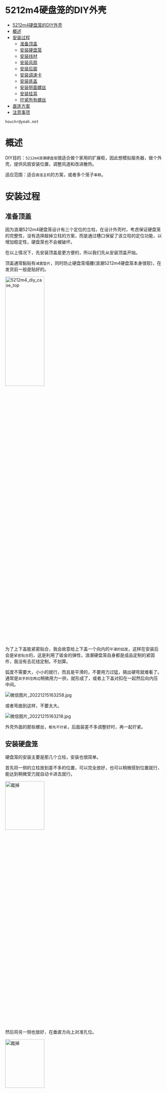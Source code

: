 
# 5212m4硬盘笼的DIY外壳

<!-- @import "[TOC]" {cmd="toc" depthFrom=1 depthTo=6 orderedList=false} -->

<!-- code_chunk_output -->

- [5212m4硬盘笼的DIY外壳](#-5212m4硬盘笼的diy外壳-)
- [概述](#-概述-)
- [安装过程](#-安装过程-)
  - [准备顶盖](#-准备顶盖-)
  - [安装硬盘笼](#-安装硬盘笼-)
  - [安装线材](#-安装线材-)
  - [安装风扇](#-安装风扇-)
  - [安装后窗](#-安装后窗-)
  - [安装调速卡](#-安装调速卡-)
  - [安装底盖](#-安装底盖-)
  - [安装侧面螺丝](#-安装侧面螺丝-)
  - [安装挂耳](#-安装挂耳-)
  - [拧紧所有螺丝](#-拧紧所有螺丝-)
- [直连方案](#-直连方案-)
- [注意事项](#-注意事项-)

<!-- /code_chunk_output -->


```
houchr@yeah.net
```

# 概述

DIY目的：`5212m4浪潮硬盘笼`很适合做个家用的扩展柜，因此想模拟服务器，做个外壳，提供风扇安装位置，调整风道和改进散热。

适应范围：适合`直连主机`的方案，或者多个笼子`串联`。

# 安装过程

## 准备顶盖

因为浪潮5212m4硬盘笼设计有三个定位的立柱，在设计外壳时，考虑保证硬盘笼的完整性，没有选择敲掉立柱的方案，而是通过槽口保留了该立柱的定位功能，以增加稳定性，硬盘笼也不会被破坏。

在以上情况下，先安装顶盖是更方便的，所以我们先从安装顶盖开始。

顶盖通常黏贴有`减震垫片`，同时防止硬盘笼塌腰(浪潮5212m4硬盘笼本身很软)，在发货前一般是贴好的。

 <img src="./imgs/5212m4_diy_case_top.jpg" width = "50%" height = "30%" alt="5212m4_diy_case_top" align=center />

为了上下盖能紧密贴合，我会故意给上下盖一个向内的`平滑的弧度`，这样在安装后会是`紧密贴合`的，这是利用了钣金的弹性，浪潮硬盘笼自身都是成品定制的紧固件，我没有去花钱定制，不划算。

弧度不需要大，小小的就行，而且是平滑的，不要用力过猛，搞出硬弯就难看了。通常是`双手抓住两边`稍微用力一拱，就形成了，或者上下盖对扣在一起然后向内压中间。

![微信图片_20221215163258.jpg](./imgs/微信图片_20221215163258.jpg)

或者弯曲到这样，不要太大。

![微信图片_20221215163218.jpg](./imgs/微信图片_20221215163218.jpg)

外壳外面的那些螺丝，`都先不拧紧`，后面装差不多调整好时，再一起拧紧。

## 安装硬盘笼

硬盘笼的安装主要是那几个立柱，安装也很简单。

首先将一侧的立柱放到差不多的位置，可以完全放好，也可以稍微搭到位置就行，能达到稍微受力就自动卡进去就行。

<img src="./imgs/微信图片_20221215163253.jpg" width = "50%" height = "20%" alt="裁掉" align=center />

然后将另一侧也放好，在垂直方向上对准孔位。

<img src="./imgs/微信图片_20221215163236.jpg" width = "50%" height = "20%" alt="裁掉" align=center />

然后向下压就行了，因为给了余量，所以这个很容易压进去。

<img src="./imgs/微信图片_20221215163232.jpg" width = "50%" height = "20%" alt="裁掉" align=center />

直接压到第三个柱也掉进洞了就可以了。

![微信图片_20221215163222.jpg](./imgs/微信图片_20221215163222.jpg)

以上是安装硬盘笼，挺容易的。但是拆下硬盘笼，就没办法徒手操作了，需要利用挂耳，将挂耳平的那边，穿入到立柱的区域，然后向上一提，就可以拆下硬盘笼。注意发力的点和挂耳要穿到底到立柱的位置，这样在操作后，挂耳不会弯。挂耳如果弯了，就手工校正一下。

 <img src="./imgs/微信图片_20221215163208.jpg" width = "50%" height = "20%" alt="裁掉" align=center />

## 安装线材

因为这些外壳设计，考虑要放到家用网络机柜中，我们假设家用网络机柜最小是400mm进深的，因此外壳也会设计的短一些，这样带来的一个问题是内部空间特别的小，去掉硬盘笼和风扇的宽度，中间的空档很小，手不容易在里面操作。

因此，`建议先安装线材`。

 <img src="./imgs/微信图片_20221215163129.jpg" width = "50%" height = "20%" alt="裁掉" align=center />

5212浪潮硬盘笼原装线是两头都是8pin公头的线，原装线是插在服务器主板上的，是主板提供的8pin口。想把原装线接到电源上是不行的，需要改线。改线还是要利用电源上的大4p或sata接口，或者只接12v过去然后用12v转5v降压模块模拟5v硬盘供电，我是推荐前者更可靠一些。

大4pin转8pin的供电线，我是有定制的。如果不想自己DIY线，可以直接找我定制的线，长度60cm足够了（太长了也不好）。其他方案可能用不上这个线，每个人的方案可能不同。

## 安装风扇

接下来是安装风扇，找到后窗和风扇，把风扇安装好，先不用接线。这图只装了一个风扇，只是示意。

 <img src="./imgs/微信图片_20221215163124.jpg" width = "50%" height = "10%" alt="裁掉" align=center />

这里需要解释一下，风扇建议使用8038等风压扇。服务器硬盘笼都设计的非常密，需要利用负压抽风来散热。而一盘主机上使用的8025，风压不如8038风扇，所以建议使用8038风扇。但是使用8038风扇，很多朋友会担心噪音问题，确实8038不如8025静音。

我建议是两种情况，如果使用8038风扇，则利用PWM调速卡等方式，将风扇转速调到1500到2500转之间，是一个还能接受的噪音范围，1500转已经很安静了，基本只有风噪小小的声音，2500转是兼顾了噪音和散热。如果使用8025，那就不上满盘，只上一部分盘位，以空闲的盘位做风道，让8025也能形成合适的风道风速。

8038风扇要选择功率低的，电流1A以下的，防止有些线和卡是电流过载。我用的建准的8038，满速才6.1w就挺好。

建议淘宝购置风扇`防护网`，很便宜，防止线材和风扇有干扰。

在不上满盘时，可以参考如下图方式放硬盘（6盘位），其他盘数自行发挥吧。

![7455401f35de89fd3d90b8cd1099112.jpg](./imgs/7455401f35de89fd3d90b8cd1099112.jpg)


## 安装后窗

找到后窗，和刚才安装的顶盖放一起，对准孔位。

<img src="./imgs/微信图片_20221215163115.jpg" width = "120" height = "150" alt="5212m4_diy_case_top" align=center />

拧上螺丝，但别拧紧。

<img src="./imgs/微信图片_20221215163111.jpg" width = "50%" height = "20%" alt="5212m4_diy_case_top" align=center />

## 安装调速卡

如果要用PWM调速卡，可以在这步把调速卡安装上：

<img src="./imgs/微信图片_20221215163106.jpg" width = "50%" height = "30%" alt="pwm" align=center />

如果不安装调速卡，就利用大4p供电或小4pin一分二延长线（注意电流别过载），这个根据自己的风扇连接方案去想怎么处理风扇供电。

## 安装底盖

底盖和顶盖一样，给出一定的弧度，同样不要用力过猛，差不多就行。

<img src="./imgs/微信图片_20221215163039.jpg" width = "50%" height = "15%" alt="pwm" align=center />

底盖直接装上就可以了，螺丝先不要拧紧，一会再一起拧紧。

## 安装侧面螺丝

这一步去固定硬盘笼，把侧边螺丝都安装上。只是把螺丝拧进去，定位好，先不要拧紧。然后用手捏紧上下盖，让缝隙最小化，此时再拧紧螺丝。

<img src="./imgs/微信图片_20221215163034.jpg" width = "40%" height = "20%" alt="侧面螺丝" align=center />

同样，后窗的固定螺丝，也是这个过程。

需要说明的是，上8038风扇，风压可以搞很大，有时会利用这个缝隙去给背板和扩展芯片补冷风(因为从前面进的风已经被硬盘加热了)，这个不是必须给缝，根据自己测试和自己经验决定。

## 安装挂耳

如果想安装挂耳，就是在上一步安装侧面螺丝时，先把挂耳对好孔，把挂耳也拧上就行。

需要说明的是挂耳只是为了上机柜时定位和不乱动，不是用于承重的。

通常硬盘很重，这种硬盘多的要上托盘去承重，很多存储服务器也是需要托盘来承重的。

## 拧紧所有螺丝

所有螺丝都上到位，也不用拧太紧，能达到固定不会运行一段时间松开就行。

# 直连方案

![微信图片_20221217192708.jpg](./imgs/direct_link.jpg)

硬盘笼供电线可以给风扇供电，可以使用我DIY的带大4P输出的供电线，则可少拉一条线。

串联的方案，以及独立电源的方案，连接的方案每个人可能都有自己的方案，总之是给硬盘笼背板和风扇供电，接上输入输出的数据线。

# 注意事项

- 整机为了简化工序和减少造价，没有设计应力结构，在上机柜时需要托盘。其实12盘和24盘存储服务器有的也会上托盘，防止塌腰；
- 挂耳仅用于上机柜时定位，不能承重；
- 建议不要使用垃圾电源，注意使用电源的安全事项，注意使用电子设备的安全事项，本DIY产品只是外壳，不会详细描述该项内容的注意事项；
